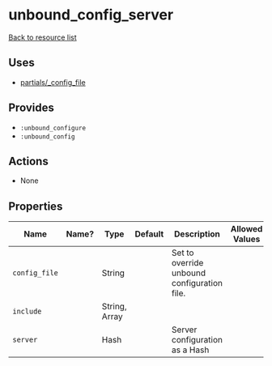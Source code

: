 # unbound_config_server

[Back to resource list](../README.md#resources)

## Uses

- [partials/_config_file](partials/unbound__config_file.md)

## Provides

- `:unbound_configure`
- `:unbound_config`

## Actions

- None

## Properties

| Name          | Name? | Type          | Default | Description                                 | Allowed Values |
| ------------- | ----- | ------------- | ------- | ------------------------------------------- | -------------- |
| `config_file` |       | String        |         | Set to override unbound configuration file. |                |
| `include`     |       | String, Array |         |                                             |                |
| `server`      |       | Hash          |         | Server configuration as a Hash              |                |
